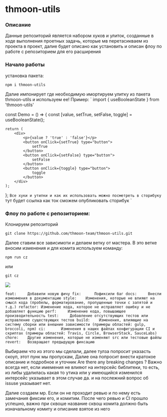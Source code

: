 # thmoon-utils


### Описание
Данные репозиторий является набором хуков и улиток, созданные в ходе выполнения проетных задачь, которые мв перетасикваем из проекта в проект, далие будет описано как установить и описан флоу по работе с репозиторием для его расширения

### Начало работы 
установка пакета:
```
npm i thmoon-utils
```
Далие импонирует где необходимую имортируем улитку из пакета thmoon-utils и используем ее!
Пример:
`
import { useBooleanState } from 'thmoon-utils'

const Demo = () => {
    const [value, setTrue, setFalse, toggle] = useBooleanState();

    return (
        <div>
            <p>{value ? 'true' : 'false'}</p>
            <button onClick={setTrue} type="button">
                setTrue
            </button>
            <button onClick={setFalse} type="button">
                setFalse
            </button>
            <button onClick={toggle} type="button">
                toggle
            </button>
        </div>
    );
};
`
Все хуки и утилки и как их использовать можно посметреть в сторибуку
`
    тут будет ссылка как ток сможем опубликовать сторибук
`

### Флоу по работе с репозиторием:

Клонируем репозиторий
```
git clone https://github.com/thmoon-team/thmoon-utils.git
```

Далее ставим все зависимоти и делаем ветку от мастера.
В это ветке вносим изменения и для комита используем команду:
```
npm run cz
```

или
```
git cz
```

<kbd>
    <img 
    src="https://raw.githubusercontent.com/commitizen/cz-cli/master/meta/screenshots/add-commit.png" 
    caption="Далее у вас в консоли откроется данная тулза с набором команд для измемения"
    />
</kbd>

`
feat:     Добавили новую фичу
fix:      Пофиксили баг
docs:     Внесли изменмения в документацию
style:    Изменения, которые не влияют на смысл кода (пробелы, форматирование, пропущенные точки с запятой и т.д.)
refactor: Изменение кода, которое не исправляет ошибку и не добавляет функцию
perf:     Изменение кода, повышающее производительность
test:     Добавление отсутствующих тестов или исправление существующих тестов
build:    Изменения, влияющие на систему сборки или внешние зависимости (примеры областей: gulp, broccoli, npm)
ci:       Изменения в наших файлах конфигурации CI и скриптах (примеры областей: Travis, Circle, BrowserStack, SauceLabs)
chore:    Другие изменения, которые не изменяют src или тестовые файлы
revert:   Возвращает предыдущую фиксацию
`

Выбираем что из этого мы сделали, далее тулза попросит указасть скоуп, этот пунк мы пропускам,
Далие она попросит внести кратокое описание и подробное и уточник Are there any breaking changes ? Важно всегда нет, если имемения не влияют на интерсейс библитеки, то есть, из либы удалилась какая то утика или у имеющийся изменился интерсейс указывает в этом случае да.
и на послежний вопрос об issuse указывает нет.

Далие создаем мр. Если  он не проходит ревью и по нему есть замечания фиксим его, и комитим. После чего ревью и CI прошло успешно,
важно при сквоше название сквош комита должно быть изначальному комиту и описание взятое из него

